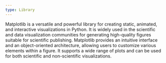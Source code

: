 ```yaml
---
type: Library
---
```


Matplotlib is a versatile and powerful library for creating static, animated, and interactive visualizations in Python. It is widely used in the scientific and data visualization communities for generating high-quality figures suitable for scientific publishing. Matplotlib provides an intuitive interface and an object-oriented architecture, allowing users to customize various elements within a figure. It supports a wide range of plots and can be used for both scientific and non-scientific visualizations.